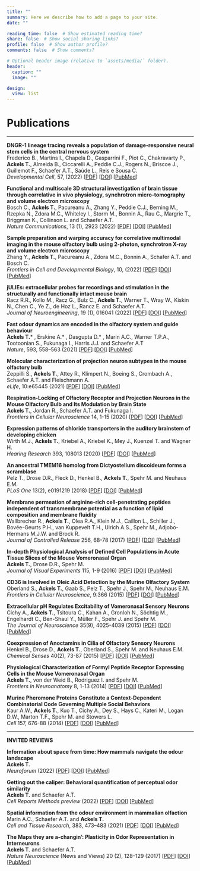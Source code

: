 ```yaml
---
title: ""
summary: Here we describe how to add a page to your site.
date: ""

reading_time: false  # Show estimated reading time?
share: false  # Show social sharing links?
profile: false  # Show author profile?
comments: false  # Show comments?

# Optional header image (relative to `assets/media/` folder).
header:
  caption: ""
  image: ""

design:
  view: list 
---
```


# Publications  

---  

**DNGR-1 lineage tracing reveals a population of damage-responsive neural stem cells in the central nervous system**  
Frederico B., Martins I., Chapela D., Gasparrini F., Piot C., Chakravarty P., **Ackels T.**, Almeida B., Ciccarelli A., Peddie C.J., Rogers N., Briscoe J., Guillemot F., Schaefer A.T., Saúde L., Reis e Sousa C.  
*Developmental Cell*, 57, (2022) [[PDF](https://ackelslab.com/uploads/pdf/Frederico_et_al_DevCell_2022.pdf)] [[DOI](https://doi.org/10.1016/j.devcel.2022.07.012)] [[PubMed](https://pubmed.ncbi.nlm.nih.gov/*/)]

**Functional and multiscale 3D structural investigation of brain tissue through correlative in vivo physiology, synchrotron micro-tomography and volume electron microscopy**  
Bosch C., **Ackels T.**, Pacureanu A., Zhang Y., Peddie C.J., Berning M., Rzepka N., Zdora M.C., Whiteley I., Storm M., Bonnin A., Rau C., Margrie T., Briggman K., Collinson L. and Schaefer A.T.  
*Nature Communications*, 13 (1), 2923 (2022)  [[PDF](https://ackelslab.com/uploads/pdf/Bosch_et_al_Nat_Comms_2022.pdf)] [[DOI](https://doi.org/10.1038/s41467-022-30199-6)] [[PubMed](https://pubmed.ncbi.nlm.nih.gov/*/)]

**Sample preparation and warping accuracy for correlative multimodal imaging in the mouse olfactory bulb using 2-photon, synchrotron X-ray and volume electron microscopy**  
Zhang Y., **Ackels T.**, Pacureanu A., Zdora M.C., Bonnin A., Schafer A.T. and Bosch C.  
*Frontiers in Cell and Developmental Biology*, 10, (2022)   [[PDF](Zhang_et_al_Front_CDB_2022.pdf)] [[DOI](https://doi.org/10.3389/fcell.2022.880696)] [[PubMed](https://pubmed.ncbi.nlm.nih.gov/*/)]

**jULIEs: extracellular probes for recordings and stimulation in the structurally and functionally intact mouse brain**  
Racz R.R., Kollo M., Racz G., Bulz C., **Ackels T.**, Warner T., Wray W., Kiskin N., Chen C., Ye Z., de Hoz L., Rancz E. and Schaefer A.T.  
*Journal of Neuroengineering*, 19 (1), 016041 (2022)  [[PDF](Racz_et_al_JNeuralEng_2022.pdf)] [[DOI](https://doi.org/10.1088/1741-2552/ac514f)] [[PubMed](https://pubmed.ncbi.nlm.nih.gov/*/)]

**Fast odour dynamics are encoded in the olfactory system and guide behaviour**  
**Ackels T.*** , Erskine A.* , Dasgupta D.* , Marin A.C., Warner T.P.A., Tootoonian S., Fukunaga I., Harris J.J. and Schaefer A.T  
*Nature*, 593, 558–563 (2021) [[PDF](https://ackelslab.com/uploads/pdf/Ackels_et_al_2021_Nature.pdf)] [[DOI](https://doi.org/10.1038/s41586-021-03514-2)] [[PubMed](https://pubmed.ncbi.nlm.nih.gov/33953395/)]

**Molecular characterization of projection neuron subtypes in the mouse olfactory bulb**  
Zeppilli S., **Ackels T.**, Attey R., Klimpert N., Boeing S., Crombach A., Schaefer A.T. and Fleischmann A.  
*eLife*, 10:e65445 (2021)  [[PDF](Zeppilli_et_al_elife_2021.pdf)] [[DOI](http://doi.org/10.7554/eLife.65445)] [[PubMed](https://pubmed.ncbi.nlm.nih.gov/*/)]

**Respiration-Locking of Olfactory Receptor and Projection Neurons in the Mouse Olfactory Bulb and Its Modulation by Brain State**  
**Ackels T.**, Jordan R., Schaefer A.T. and Fukunaga I.  
*Frontiers in Cellular Neuroscience* 14, 1-15 (2020)  [[PDF](Ackels_et_al_Front_CellNeur_2020.pdf)] [[DOI](https://doi.org/10.3389/fncel.2020.00220)] [[PubMed](https://pubmed.ncbi.nlm.nih.gov/*/)]

**Expression patterns of chloride transporters in the auditory brainstem of developing chicken**  
Wirth M.J., **Ackels T.**, Kriebel A., Kriebel K., Mey J., Kuenzel T. and Wagner H.  
*Hearing Research* 393, 108013 (2020)  [[PDF](Wirth_et_al_HearRes_2020.pdf)] [[DOI](http://doi.org/10.1016/j.heares.2020.108013)] [[PubMed](https://pubmed.ncbi.nlm.nih.gov/*/)]

**An ancestral TMEM16 homolog from Dictyostelium discoideum forms a scramblase**  
Pelz T., Drose D.R., Fleck D., Henkel B., **Ackels T.**, Spehr M. and Neuhaus E.M.  
*PLoS One* 13(2), e0191219 (2018)  [[PDF](Pelz_et_al_PONE_2018.pdf)] [[DOI](http://doi.org/10.1371/journal.pone.0191219)] [[PubMed](https://pubmed.ncbi.nlm.nih.gov/*/)]

**Membrane permeation of arginine-rich cell-penetrating peptides independent of transmembrane potential as a function of lipid composition and membrane fluidity**  
Wallbrecher R., **Ackels T.**, Olea R.A., Klein M.J., Caillon L., Schiller J., Bovée-Geurts P.H., van Kuppevelt T.H., Ulrich A.S., Spehr M., Adjobo-Hermans M.J.W. and Brock R.  
*Journal of Controlled Release* 256, 68-78 (2017) [[PDF](Wallbrecher_et_al_JContrRel_2017.pdf)] [[DOI](http://doi.org/10.1016/j.jconrel.2017.04.013)] [[PubMed](https://pubmed.ncbi.nlm.nih.gov/*/)]
  
**In-depth Physiological Analysis of Defined Cell Populations in Acute Tissue Slices of the Mouse Vomeronasal Organ**  
**Ackels T.**, Drose D.R., Spehr M.  
*Journal of Visual Experiments* 115, 1-9 (2016)  [[PDF](*.pdf)] [[DOI](http://doi.org/10.3791/54517)] [[PubMed](https://pubmed.ncbi.nlm.nih.gov/*/)]

**CD36 is Involved in Oleic Acid Detection by the Murine Olfactory System**  
Oberland S., **Ackels T.**, Gaab S., Pelz T., Spehr J., Spehr M., Neuhaus E.M.  
*Frontiers in Cellular Neuroscience*, 9:366 (2015)  [[PDF](Oberland_et_al_Front_CellN_2015.pdf)] [[DOI](http://doi.org/10.3389/fncel.2015.00366)] [[PubMed](https://pubmed.ncbi.nlm.nih.gov/*/)]

**Extracellular pH Regulates Excitability of Vomeronasal Sensory Neurons**  
Cichy A., **Ackels T.**, Tsitoura C., Kahan A., Gronloh N., Söchtig M., Engelhardt C., Ben-Shaul Y., Müller F., Spehr J. and Spehr M.  
*The Journal of Neuroscience* 35(9), 4025-4039 (2015)  [[PDF](Cichy_et_al_JNeurosci_2015.pdf)] [[DOI](http://doi.org/10.1523/jneurosci.2593-14.2015)] [[PubMed](https://pubmed.ncbi.nlm.nih.gov/*/)]

**Coexpression of Anoctamins in Cilia of Olfactory Sensory Neurons**  
Henkel B., Drose D., **Ackels T.**, Oberland S., Spehr M. and Neuhaus E.M.  
*Chemical Senses* 40(2), 73-87 (2015)  [[PDF](Henkel_et_al_ChemSens_2014.pdf)] [[DOI](https://doi.org/10.1093/chemse/bju061)] [[PubMed](https://pubmed.ncbi.nlm.nih.gov/*/)]

**Physiological Characterization of Formyl Peptide Receptor Expressing Cells in the Mouse Vomeronasal Organ**  
**Ackels T.**, von der Weid B., Rodriguez I. and Spehr M.  
*Frontiers in Neuroanatomy* 8, 1-13 (2014)  [[PDF](Ackels_et_al_Front_NeurAnat_2014.pdf)] [[DOI](http://doi.org/10.3389/fnana.2014.00134)] [[PubMed](https://pubmed.ncbi.nlm.nih.gov/*/)]

**Murine Pheromone Proteins Constitute a Context-Dependent Combinatorial Code Governing Multiple Social Behaviors**  
Kaur A.W., **Ackels T.**, Kuo T., Cichy A., Dey S., Hays C., Kateri M., Logan D.W., Marton T.F., Spehr M. and Stowers L.  
*Cell* 157, 676-88 (2014)  [[PDF](Kaur_et_al_Cell_2014.pdf)] [[DOI](http://doi.org/10.1016/j.cell.2014.02.025)] [[PubMed](https://pubmed.ncbi.nlm.nih.gov/*/)]

---

**INVITED REVIEWS**  

**Information about space from time: How mammals navigate the odour landscape**  
**Ackels T.**  
*Neuroforum* (2022)  [[PDF](*.pdf)] [[DOI](https://doi.org/10.1515/nf-2022-0006)] [[PubMed](https://pubmed.ncbi.nlm.nih.gov/*/)]  

**Getting out the caliper: Behavioral quantification of perceptual odor similarity**  
**Ackels T.** and Schaefer A.T.  
*Cell Reports Methods preview* (2022)  [[PDF](Ackels_Schaefer_CellRepMethods_2022.pdf)] [[DOI](https://doi.org/10.1016/j.crmeth.2022.100240)] [[PubMed](https://pubmed.ncbi.nlm.nih.gov/*/)]  

**Spatial information from the odour environment in mammalian olfaction**  
Marin A.C., Schaefer A.T. and **Ackels T.**  
*Cell and Tissue Research*, 383, 473–483 (2021)  [[PDF](Marin_et_al_CTR_2021.pdf)] [[DOI](https://doi.org/10.1007/s00441-020-03395-3)] [[PubMed](https://pubmed.ncbi.nlm.nih.gov/*/)] 

**The Maps they are a-changin’: Plasticity in Odor Representation in Interneurons**  
**Ackels T.** and Schaefer A.T.  
*Nature Neuroscience* (News and Views) 20 (2), 128–129 (2017)  [[PDF](Ackels_Schaefer_NatNeur_2017.pdf)] [[DOI](http://doi.org/10.1038/nn.4484)] [[PubMed](https://pubmed.ncbi.nlm.nih.gov/*/)] 


